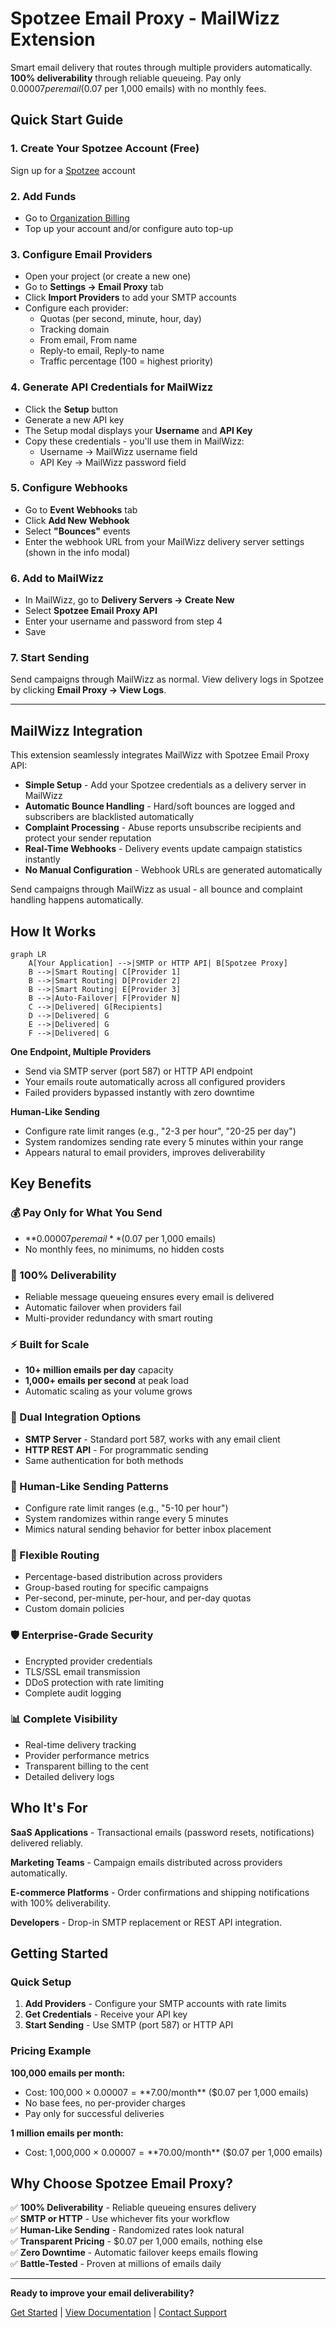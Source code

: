 # Spotzee Email Proxy - MailWizz Extension

Smart email delivery that routes through multiple providers automatically. **100% deliverability** through reliable queueing. Pay only $0.00007 per email ($0.07 per 1,000 emails) with no monthly fees.

## Quick Start Guide

### 1. Create Your Spotzee Account (Free)
Sign up for a [Spotzee](https://app.spotzee.com/sign-up) account

### 2. Add Funds
- Go to [Organization Billing](https://app.spotzee.com/organization/billing)
- Top up your account and/or configure auto top-up

### 3. Configure Email Providers
- Open your project (or create a new one)
- Go to **Settings → Email Proxy** tab
- Click **Import Providers** to add your SMTP accounts
- Configure each provider:
  - Quotas (per second, minute, hour, day)
  - Tracking domain
  - From email, From name
  - Reply-to email, Reply-to name
  - Traffic percentage (100 = highest priority)

### 4. Generate API Credentials for MailWizz
- Click the **Setup** button
- Generate a new API key
- The Setup modal displays your **Username** and **API Key**
- Copy these credentials - you'll use them in MailWizz:
  - Username → MailWizz username field
  - API Key → MailWizz password field

### 5. Configure Webhooks
- Go to **Event Webhooks** tab
- Click **Add New Webhook**
- Select **"Bounces"** events
- Enter the webhook URL from your MailWizz delivery server settings (shown in the info modal)

### 6. Add to MailWizz
- In MailWizz, go to **Delivery Servers → Create New**
- Select **Spotzee Email Proxy API**
- Enter your username and password from step 4
- Save

### 7. Start Sending
Send campaigns through MailWizz as normal. View delivery logs in Spotzee by clicking **Email Proxy → View Logs**.

---

## MailWizz Integration

This extension seamlessly integrates MailWizz with Spotzee Email Proxy API:

- **Simple Setup** - Add your Spotzee credentials as a delivery server in MailWizz
- **Automatic Bounce Handling** - Hard/soft bounces are logged and subscribers are blacklisted automatically
- **Complaint Processing** - Abuse reports unsubscribe recipients and protect your sender reputation
- **Real-Time Webhooks** - Delivery events update campaign statistics instantly
- **No Manual Configuration** - Webhook URLs are generated automatically

Send campaigns through MailWizz as usual - all bounce and complaint handling happens automatically.

## How It Works

```mermaid
graph LR
    A[Your Application] -->|SMTP or HTTP API| B[Spotzee Proxy]
    B -->|Smart Routing| C[Provider 1]
    B -->|Smart Routing| D[Provider 2]
    B -->|Smart Routing| E[Provider 3]
    B -->|Auto-Failover| F[Provider N]
    C -->|Delivered| G[Recipients]
    D -->|Delivered| G
    E -->|Delivered| G
    F -->|Delivered| G
```

**One Endpoint, Multiple Providers**
- Send via SMTP server (port 587) or HTTP API endpoint
- Your emails route automatically across all configured providers
- Failed providers bypassed instantly with zero downtime

**Human-Like Sending**
- Configure rate limit ranges (e.g., "2-3 per hour", "20-25 per day")
- System randomizes sending rate every 5 minutes within your range
- Appears natural to email providers, improves deliverability

## Key Benefits

### 💰 Pay Only for What You Send
- **$0.00007 per email** ($0.07 per 1,000 emails)
- No monthly fees, no minimums, no hidden costs

### 🚀 100% Deliverability
- Reliable message queueing ensures every email is delivered
- Automatic failover when providers fail
- Multi-provider redundancy with smart routing

### ⚡ Built for Scale
- **10+ million emails per day** capacity
- **1,000+ emails per second** at peak load
- Automatic scaling as your volume grows

### 🔧 Dual Integration Options
- **SMTP Server** - Standard port 587, works with any email client
- **HTTP REST API** - For programmatic sending
- Same authentication for both methods

### 🤖 Human-Like Sending Patterns
- Configure rate limit ranges (e.g., "5-10 per hour")
- System randomizes within range every 5 minutes
- Mimics natural sending behavior for better inbox placement

### 🎯 Flexible Routing
- Percentage-based distribution across providers
- Group-based routing for specific campaigns
- Per-second, per-minute, per-hour, and per-day quotas
- Custom domain policies

### 🛡️ Enterprise-Grade Security
- Encrypted provider credentials
- TLS/SSL email transmission
- DDoS protection with rate limiting
- Complete audit logging

### 📊 Complete Visibility
- Real-time delivery tracking
- Provider performance metrics
- Transparent billing to the cent
- Detailed delivery logs

## Who It's For

**SaaS Applications** - Transactional emails (password resets, notifications) delivered reliably.

**Marketing Teams** - Campaign emails distributed across providers automatically.

**E-commerce Platforms** - Order confirmations and shipping notifications with 100% deliverability.

**Developers** - Drop-in SMTP replacement or REST API integration.

## Getting Started

### Quick Setup

1. **Add Providers** - Configure your SMTP accounts with rate limits
2. **Get Credentials** - Receive your API key
3. **Start Sending** - Use SMTP (port 587) or HTTP API

### Pricing Example

**100,000 emails per month:**
- Cost: 100,000 × $0.00007 = **$7.00/month** ($0.07 per 1,000 emails)
- No base fees, no per-provider charges
- Pay only for successful deliveries

**1 million emails per month:**
- Cost: 1,000,000 × $0.00007 = **$70.00/month** ($0.07 per 1,000 emails)

## Why Choose Spotzee Email Proxy?

✅ **100% Deliverability** - Reliable queueing ensures delivery  
✅ **SMTP or HTTP** - Use whichever fits your workflow  
✅ **Human-Like Sending** - Randomized rates look natural  
✅ **Transparent Pricing** - $0.07 per 1,000 emails, nothing else  
✅ **Zero Downtime** - Automatic failover keeps emails flowing  
✅ **Battle-Tested** - Proven at millions of emails daily  

---

**Ready to improve your email deliverability?**

[Get Started](https://spotzee.com) | [View Documentation](https://help.spotzee.com) | [Contact Support](mailto:contact@spotzee.com)